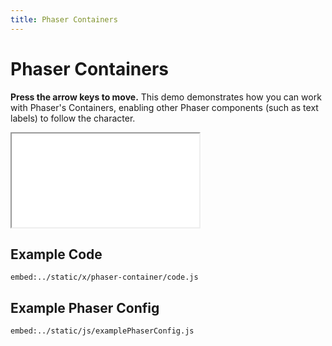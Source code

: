 ```yaml
---
title: Phaser Containers
---
```


# Phaser Containers

**Press the arrow keys to move.** This demo demonstrates how you can work with Phaser's Containers, enabling other Phaser components (such as text labels) to follow the character.

<iframe src="../../x/phaser-container"></iframe>

## Example Code

`embed:../static/x/phaser-container/code.js`

## Example Phaser Config

`embed:../static/js/examplePhaserConfig.js`
